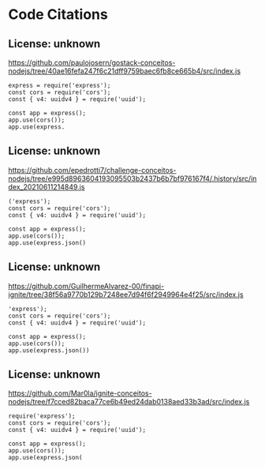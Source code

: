 # Code Citations

## License: unknown
https://github.com/paulojosern/gostack-conceitos-nodejs/tree/40ae16fefa247f6c21dff9759baec6fb8ce665b4/src/index.js

```
express = require('express');
const cors = require('cors');
const { v4: uuidv4 } = require('uuid');

const app = express();
app.use(cors());
app.use(express.
```


## License: unknown
https://github.com/epedrotti7/challenge-conceitos-nodejs/tree/e995d8963604193095503b2437b6b7bf976167f4/.history/src/index_20210611214849.js

```
('express');
const cors = require('cors');
const { v4: uuidv4 } = require('uuid');

const app = express();
app.use(cors());
app.use(express.json()
```


## License: unknown
https://github.com/GuilhermeAlvarez-00/finapi-ignite/tree/38f56a9770b129b7248ee7d94f6f2949964e4f25/src/index.js

```
'express');
const cors = require('cors');
const { v4: uuidv4 } = require('uuid');

const app = express();
app.use(cors());
app.use(express.json())
```


## License: unknown
https://github.com/Mar0la/ignite-conceitos-nodejs/tree/f7cced82baca77ce6b49ed24dab0138aed33b3ad/src/index.js

```
require('express');
const cors = require('cors');
const { v4: uuidv4 } = require('uuid');

const app = express();
app.use(cors());
app.use(express.json(
```

